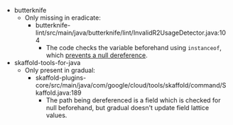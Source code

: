 - butterknife
  - Only missing in eradicate:
    - butterknife-lint/src/main/java/butterknife/lint/InvalidR2UsageDetector.java:104
      - The code checks the variable beforehand using `instanceof`, which
        [prevents a null dereference][instanceof].
- skaffold-tools-for-java
  - Only present in gradual:
    - skaffold-plugins-core/src/main/java/com/google/cloud/tools/skaffold/command/Skaffold.java:189
      - The path being dereferenced is a field which is checked for null
        beforehand, but gradual doesn't update field lattice values.

[instanceof]: https://stackoverflow.com/a/2950415/5044950
